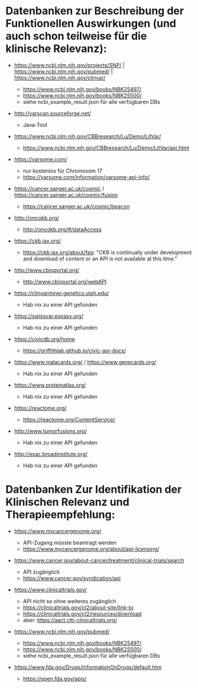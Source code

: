 # Datenbanken zur Beschreibung der Funktionellen Auswirkungen (und auch schon teilweise für die klinische Relevanz):

* https://www.ncbi.nlm.nih.gov/projects/SNP/ | https://www.ncbi.nlm.nih.gov/pubmed/ | https://www.ncbi.nlm.nih.gov/clinvar/
    * https://www.ncbi.nlm.nih.gov/books/NBK25497/
    * https://www.ncbi.nlm.nih.gov/books/NBK25500/
    * siehe ncbi_example_result.json für alle verfügbaren DBs

* http://varscan.sourceforge.net/
    * Java-Tool

* https://www.ncbi.nlm.nih.gov/CBBresearch/Lu/Demo/LitVar/
    * https://www.ncbi.nlm.nih.gov/CBBresearch/Lu/Demo/LitVar/api.html

* https://varsome.com/
    * nur kostenlos für Chromosom 17
    * https://varsome.com/information/varsome-api-info/

* https://cancer.sanger.ac.uk/cosmic / https://cancer.sanger.ac.uk/cosmic/fusion
    * https://cancer.sanger.ac.uk/cosmic/beacon

* http://oncokb.org/
    * http://oncokb.org/#/dataAccess

* https://ckb.jax.org/
    * https://ckb.jax.org/about/faq: "CKB is continually under development and download of content or an API is not available at this time."

* http://www.cbioportal.org/
    * http://www.cbioportal.org/webAPI

* https://clinvarminer.genetics.utah.edu/
    * Hab nix zu einer API gefunden

* https://swissvar.expasy.org/
    * Hab nix zu einer API gefunden

* https://civicdb.org/home
    * https://griffithlab.github.io/civic-api-docs/

* https://www.malacards.org/ / https://www.genecards.org/
    * Hab nix zu einer API gefunden

* https://www.proteinatlas.org/
    * Hab nix zu einer API gefunden

* https://reactome.org/
    * https://reactome.org/ContentService/

* http://www.tumorfusions.org/
    * Hab nix zu einer API gefunden

* http://exac.broadinstitute.org/
    * Hab nix zu einer API gefunden

# Datenbanken Zur Identifikation der Klinischen Relevanz und Therapieempfehlung:

* https://www.mycancergenome.org/
  * API-Zugang müsste beantragt werden
  * https://www.mycancergenome.org/about/api-licensing/

* https://www.cancer.gov/about-cancer/treatment/clinical-trials/search
  * API zugänglich
  * https://www.cancer.gov/syndication/api

* https://www.clinicaltrials.gov/
  * API nicht so ohne weiteres zugänglich
  * https://clinicaltrials.gov/ct2/about-site/link-to
  * https://clinicaltrials.gov/ct2/resources/download
  * aber: https://aact.ctti-clinicaltrials.org/

* https://www.ncbi.nlm.nih.gov/pubmed/
    * https://www.ncbi.nlm.nih.gov/books/NBK25497/
    * https://www.ncbi.nlm.nih.gov/books/NBK25500/
    * siehe ncbi_example_result.json für alle verfügbaren DBs

* https://www.fda.gov/Drugs/InformationOnDrugs/default.htm
    * https://open.fda.gov/apis/